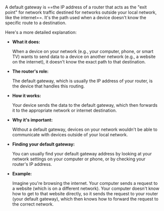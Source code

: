 A default gateway is ==the IP address of a router that acts as the "exit point" for network traffic destined for networks outside your local network, like the internet==. It's the path used when a device doesn't know the specific route to a destination. 

Here's a more detailed explanation:

- **What it does:**
    
    When a device on your network (e.g., your computer, phone, or smart TV) wants to send data to a device on another network (e.g., a website on the internet), it doesn't know the exact path to that destination. 
    
- **The router's role:**
    
    The default gateway, which is usually the IP address of your router, is the device that handles this routing. 
    
- **How it works:**
    
    Your device sends the data to the default gateway, which then forwards it to the appropriate network or internet destination. 
    
- **Why it's important:**
    
    Without a default gateway, devices on your network wouldn't be able to communicate with devices outside of your local network. 
    
- **Finding your default gateway:**
    
    You can usually find your default gateway address by looking at your network settings on your computer or phone, or by checking your router's IP address. 
    
- **Example:**
    
    Imagine you're browsing the internet. Your computer sends a request to a website (which is on a different network). Your computer doesn't know how to get to that website directly, so it sends the request to your router (your default gateway), which then knows how to forward the request to the correct network.